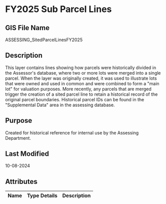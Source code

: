 # FY2025 Sub Parcel Lines
## GIS File Name
ASSESSING_SitedParcelLinesFY2025
## Description
<DIV STYLE="text-align:Left;"><DIV><DIV><P><SPAN>This layer contains lines showing how parcels were historically divided in the Assessor's database, where two or more lots were merged into a single parcel. When the layer was originally created, it was used to illustrate lots that were owned and used in common and were combined to form a "main lot" for valuation purposes. More recently, any parcels that are merged trigger the creation of a sited parcel line to retain a historical record of the original parcel boundaries. Historical parcel IDs can be found in the "Supplemental Data" area in the assessing database. </SPAN></P></DIV></DIV></DIV>

## Purpose
Created for historical reference for internal use by the Assessing Department.
## Last Modified
10-08-2024
## Attributes
|Name|Type Details|Description|
|----|------------|-----------|
